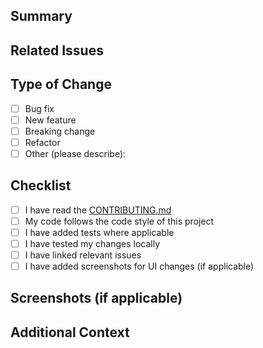## Summary
<!-- Provide a short summary of your changes and the motivation behind them. -->

## Related Issues
<!-- List any related issues, e.g. Fixes #123 or Closes #456 -->

## Type of Change
- [ ] Bug fix
- [ ] New feature
- [ ] Breaking change
- [ ] Refactor
- [ ] Other (please describe):

## Checklist
- [ ] I have read the [CONTRIBUTING.md](https://github.com/tryjoule/JouleAI/blob/main/CONTRIBUTING.md)
- [ ] My code follows the code style of this project
- [ ] I have added tests where applicable
- [ ] I have tested my changes locally
- [ ] I have linked relevant issues
- [ ] I have added screenshots for UI changes (if applicable)

## Screenshots (if applicable)
<!-- Add before/after screenshots or GIFs here -->

## Additional Context
<!-- Add any other context or information about the PR here --> 